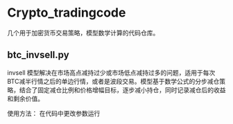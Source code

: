 # Crypto_tradingcode
几个用于加密货币交易策略，模型数学计算的代码仓库。

## btc_invsell.py

invsell 模型解决在市场高点减持过少或市场低点减持过多的问题，适用于每次BTC减半行情之后的单边行情，或者是波段交易。模型基于数学公式的分步减仓策略，结合了固定减仓比例和价格增幅目标，逐步减小持仓，同时记录减仓后的收益和剩余价值。

使用方法：
    在代码中更改参数运行